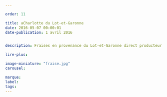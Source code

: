 ```yaml
---

order: 11

title: aCharlotte du Lot-et-Garonne
date: 2016-05-07 00:00:01
date-publication: 1 avril 2016


description: Fraises en provenance du Lot-et-Garonne direct producteur

lire-plus:

image-miniature: "fraise.jpg"
carousel:

marque:
label:
tags:
---
```


<!--fin-excerpt-->
<!-- ******************************** -->
<!-- **** début contenu détaillé **** -->



<!-- **** fin contenu détaillé **** -->
<!-- ****************************** -->

